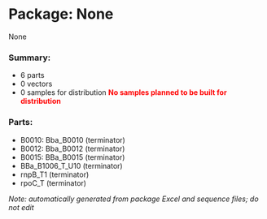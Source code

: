 # Package: None

None

### Summary:

- 6 parts
- 0 vectors
- 0 samples for distribution **<span style="color:red">No samples planned to be built for distribution</span>**

### Parts:

- B0010: Bba_B0010 (terminator)
- B0012: Bba_B0012 (terminator)
- B0015: BBa_B0015 (terminator)
- BBa_B1006_T_U10 (terminator)
- rnpB_T1 (terminator)
- rpoC_T (terminator)

_Note: automatically generated from package Excel and sequence files; do not edit_
